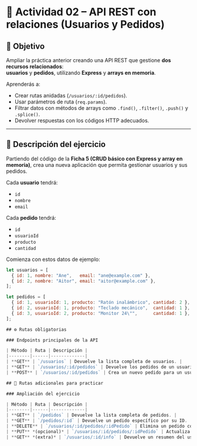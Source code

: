 # 🧩 Actividad 02 – API REST con relaciones (Usuarios y Pedidos)

## 🎯 Objetivo  
Ampliar la práctica anterior creando una API REST que gestione **dos recursos relacionados**:  
**usuarios** y **pedidos**, utilizando **Express** y **arrays en memoria**.

Aprenderás a:  
- Crear rutas anidadas (`/usuarios/:id/pedidos`).  
- Usar parámetros de ruta (`req.params`).  
- Filtrar datos con métodos de arrays como `.find()`, `.filter()`, `.push()` y `.splice()`.  
- Devolver respuestas con los códigos HTTP adecuados.

---

## 🧱 Descripción del ejercicio  
Partiendo del código de la **Ficha 5 (CRUD básico con Express y array en memoria)**, crea una nueva aplicación que permita gestionar usuarios y sus pedidos.

Cada **usuario** tendrá:
- `id`
- `nombre`
- `email`

Cada **pedido** tendrá:
- `id`
- `usuarioId`
- `producto`
- `cantidad`

Comienza con estos datos de ejemplo:

```js
let usuarios = [
  { id: 1, nombre: "Ane",   email: "ane@example.com" },
  { id: 2, nombre: "Aitor", email: "aitor@example.com" },
];

let pedidos = [
  { id: 1, usuarioId: 1, producto: "Ratón inalámbrico", cantidad: 2 },
  { id: 2, usuarioId: 1, producto: "Teclado mecánico",  cantidad: 1 },
  { id: 3, usuarioId: 2, producto: "Monitor 24\"",      cantidad: 1 },
];

## ⚙️ Rutas obligatorias

### Endpoints principales de la API

| Método | Ruta | Descripción |
|--------|------|-------------|
| **GET** | `/usuarios` | Devuelve la lista completa de usuarios. |
| **GET** | `/usuarios/:id/pedidos` | Devuelve los pedidos de un usuario. |
| **POST** | `/usuarios/:id/pedidos` | Crea un nuevo pedido para un usuario. |

## 🧩 Rutas adicionales para practicar

### Ampliación del ejercicio

| Método | Ruta | Descripción |
|--------|------|-------------|
| **GET** | `/pedidos` | Devuelve la lista completa de pedidos. |
| **GET** | `/pedidos/:id` | Devuelve un pedido específico por su ID. |
| **DELETE** | `/usuarios/:id/pedidos/:idPedido` | Elimina un pedido concreto de un usuario. |
| **PUT** *(opcional)* | `/usuarios/:id/pedidos/:idPedido` | Actualiza un pedido existente. |
| **GET** *(extra)* | `/usuarios/:id/info` | Devuelve un resumen del usuario y su número total de pedidos. |
